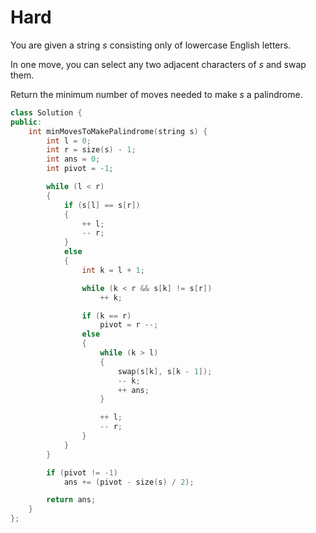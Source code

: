# Hard

You are given a string $s$ consisting only of lowercase English letters.

In one move, you can select any two adjacent characters of $s$ and swap them.

Return the minimum number of moves needed to make $s$ a palindrome.

```cpp
class Solution {
public:
    int minMovesToMakePalindrome(string s) {
        int l = 0;
        int r = size(s) - 1;
        int ans = 0;
        int pivot = -1;

        while (l < r)
        {
            if (s[l] == s[r])
            {
                ++ l;
                -- r;
            }
            else
            {
                int k = l + 1;

                while (k < r && s[k] != s[r])
                    ++ k;

                if (k == r)
                    pivot = r --;
                else
                {
                    while (k > l)
                    {
                        swap(s[k], s[k - 1]);
                        -- k;
                        ++ ans;
                    }

                    ++ l;
                    -- r;
                }
            }
        }

        if (pivot != -1)
            ans += (pivot - size(s) / 2);

        return ans;
    }
};
```
